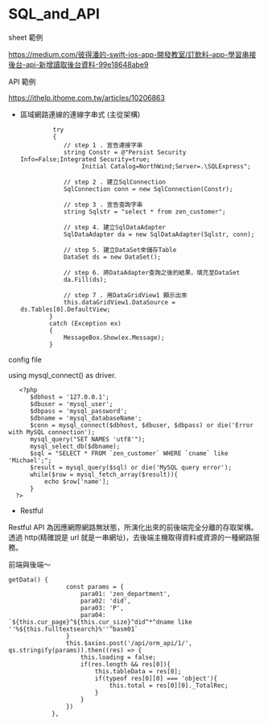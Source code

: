 # SQL_and_API

sheet 範例

https://medium.com/彼得潘的-swift-ios-app-開發教室/訂飲料-app-學習串接後台-api-新增讀取後台資料-99e18648abe9

API 範例

https://ithelp.ithome.com.tw/articles/10206863

* 區域網路連線的連線字串式 (主從架構)

               try
               {
                  // step 1 . 宣告連接字串
                  string Constr = @"Persist Security Info=False;Integrated Security=true;
                       Initial Catalog=NorthWind;Server=.\SQLExpress";

                  // step 2 . 建立SqlConnection
                  SqlConnection conn = new SqlConnection(Constr);

                  // step 3 . 宣告查詢字串
                  string Sqlstr = "select * from zen_customer";

                  // step 4. 建立SqlDataAdapter
                  SqlDataAdapter da = new SqlDataAdapter(Sqlstr, conn);

                  // step 5. 建立DataSet來儲存Table
                  DataSet ds = new DataSet();

                  // step 6. 將DataAdapter查詢之後的結果，填充至DataSet
                  da.Fill(ds);                

                  // step 7 . 用DataGridView1 顯示出來
                  this.dataGridView1.DataSource = ds.Tables[0].DefaultView;               
              }
              catch (Exception ex)
              {
                  MessageBox.Show(ex.Message);
              }
              
 config file
 
 using mysql_connect() as driver.
 
       <?php
          $dbhost = '127.0.0.1';
          $dbuser = 'mysql_user';
          $dbpass = 'mysql_password';
          $dbname = 'mysql_databaseName';
          $conn = mysql_connect($dbhost, $dbuser, $dbpass) or die('Error with MySQL connection');
          mysql_query("SET NAMES 'utf8'");
          mysql_select_db($dbname);
          $sql = "SELECT * FROM `zen_customer` WHERE `cname` like 'Michael';";
          $result = mysql_query($sql) or die('MySQL query error');
          while($row = mysql_fetch_array($result)){
              echo $row['name'];
          }
      ?>
      
* Restful

Restful API 為因應網際網路無狀態，所演化出來的前後端完全分離的存取架構。
透過 http(精確說是 url 就是一串網址)，去後端主機取得資料或資源的一種網路服務。


前端與後端～

    getData() {
                    const params = {
                        para01: 'zen_department',
                        para02: 'did',
                        para03: 'P',
                        para04: `${this.cur_page}^${this.cur_size}^did^*^dname like ''%${this.fulltextsearch}%''^basm01`
                    }
                    this.$axios.post('/api/orm_api/1/', qs.stringify(params)).then((res) => {
                        this.loading = false;
                        if(res.length && res[0]){
                            this.tableData = res[0];
                            if(typeof res[0][0] === 'object'){
                                this.total = res[0][0]._TotalRec;
                            }
                        }
                    })
                },
